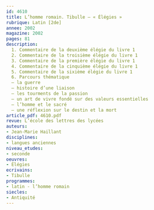 ```yaml
---
id: 4610
title: L’homme romain. Tibulle – « Élégies »
rubrique: Latin [2de]
annee: 2002
magazine: 2002
pages: 81
description: 
  1. Commentaire de la deuxième élégie du livre 1
  2. Commentaire de la troisième élégie du livre 1
  3. Commentaire de la première élégie du livre 1
  4. Commentaire de la cinquième élégie du livre 1
  5. Commentaire de la sixième élégie du livre 1
  6. Parcours thématique
  – la guerre
  – histoire d’une liaison
  – les tourments de la passion
  – un art de vivre fondé sur des valeurs essentielles
  – l’homme et le sacré
  – une réflexion sur le destin et la mort
article_pdf: 4610.pdf
revue: L’école des lettres des lycées
auteurs:
- Jean-Marie Haillant
disciplines:
- langues anciennes
niveau_etudes:
- seconde
oeuvres:
- Élégies
ecrivains:
- Tibulle
programmes:
- latin - l’homme romain
siecles:
- Antiquité
---
```

